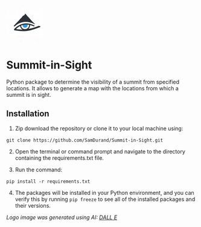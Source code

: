 
![logo](logo.png  "a title")

# Summit-in-Sight

Python package to determine the visibility of a summit from specified locations. It allows to generate a map with the locations from which a summit is in sight.

## Installation

1. Zip download the repository or clone it to your local machine using:
```
git clone https://github.com/SamDurand/Summit-in-Sight.git
```
2. Open the terminal or command prompt and navigate to the directory containing the requirements.txt file.

3. Run the command:
```
pip install -r requirements.txt
```
4. The packages will be installed in your Python environment, and you can verify this by running `pip freeze` to see all of the installed packages and their versions.

  

*Logo image was generated using AI: [DALL E](https://openai.com/dall-e-2/)*
